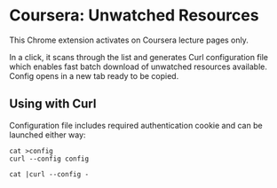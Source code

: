 Coursera: Unwatched Resources
=============================
This Chrome extension activates on Coursera lecture pages only.

In a click, it scans through the list and generates Curl configuration file which enables fast batch download of unwatched resources available. Config opens in a new tab ready to be copied.

## Using with Curl
Configuration file includes required authentication cookie and can be launched either way:

    cat >config
    curl --config config

```
cat |curl --config -
```

